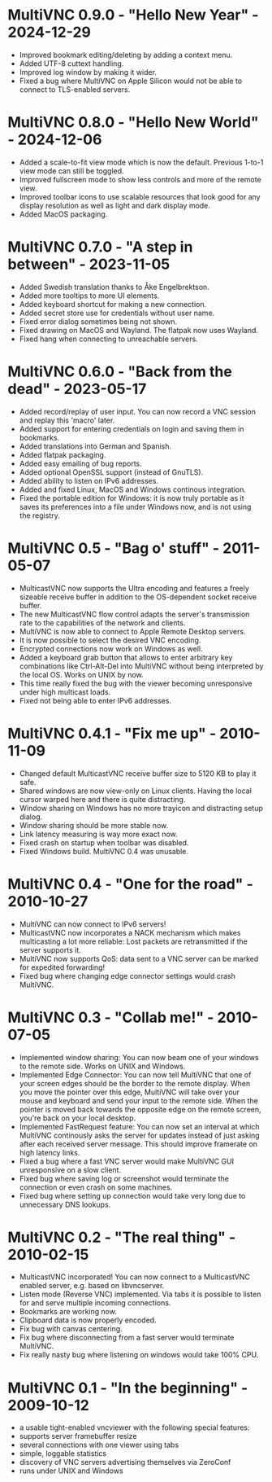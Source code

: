# MultiVNC 0.9.0 - "Hello New Year" - 2024-12-29
* Improved bookmark editing/deleting by adding a context menu.
* Added UTF-8 cuttext handling.
* Improved log window by making it wider.
* Fixed a bug where MultiVNC on Apple Silicon would not be able to connect
  to TLS-enabled servers.

# MultiVNC 0.8.0 - "Hello New World" - 2024-12-06
* Added a scale-to-fit view mode which is now the default.
  Previous 1-to-1 view mode can still be toggled.
* Improved fullscreen mode to show less controls and more of the remote view.
* Improved toolbar icons to use scalable resources that look good for any
  display resolution as well as light and dark display mode.
* Added MacOS packaging.

# MultiVNC 0.7.0 - "A step in between" - 2023-11-05
* Added Swedish translation thanks to Åke Engelbrektson.
* Added more tooltips to more UI elements.
* Added keyboard shortcut for making a new connection.
* Added secret store use for credentials without user name.
* Fixed error dialog sometimes being not shown.
* Fixed drawing on MacOS and Wayland. The flatpak now uses Wayland.
* Fixed hang when connecting to unreachable servers.

# MultiVNC 0.6.0 - "Back from the dead" - 2023-05-17
* Added record/replay of user input. You can now record a
  VNC session and replay this 'macro' later.
* Added support for entering credentials on login and saving them
  in bookmarks.
* Added translations into German and Spanish.
* Added flatpak packaging.
* Added easy emailing of bug reports.
* Added optional OpenSSL support (instead of GnuTLS).
* Added ability to listen on IPv6 addresses.
* Added and fixed Linux, MacOS and Windows continous integration.
* Fixed the portable edition for Windows: it is now truly
  portable as it saves its preferences into a file under Windows
  now, and is not using the registry.

# MultiVNC 0.5 - "Bag o' stuff" - 2011-05-07
* MulticastVNC now supports the Ultra encoding and features
  a freely sizeable receive buffer in addition to the 
  OS-dependent socket receive buffer.
* The new MulticastVNC flow control adapts the server's
  transmission rate to the capabilities of the network
  and clients.
* MultiVNC is now able to connect to Apple Remote Desktop
  servers.
* It is now possible to select the desired VNC encoding.
* Encrypted connections now work on Windows as well.
* Added a keyboard grab button that allows to enter arbitrary
  key combinations like Ctrl-Alt-Del into MultiVNC without
  being interpreted by the local OS. Works on UNIX by now.
* This time really fixed the bug with the viewer becoming
  unresponsive under high multicast loads.
* Fixed not being able to enter IPv6 addresses.

# MultiVNC 0.4.1 - "Fix me up" - 2010-11-09
* Changed default MulticastVNC receive buffer size to 5120 KB
  to play it safe.
* Shared windows are now view-only on Linux clients. Having 
  the local cursor warped here and there is quite distracting.
* Window sharing on Windows has no more trayicon and 
  distracting setup dialog.
* Window sharing should be more stable now.
* Link latency measuring is way more exact now.
* Fixed crash on startup when toolbar was disabled.
* Fixed Windows build. MultiVNC 0.4 was unusable.

# MultiVNC 0.4 - "One for the road" - 2010-10-27
* MultiVNC can now connect to IPv6 servers!
* MulticastVNC now incorporates a NACK mechanism which makes
  multicasting a lot more reliable: Lost packets are 
  retransmitted if the server supports it.
* MultiVNC now supports QoS: data sent to a VNC server can be
  marked for expedited forwarding!
* Fixed bug where changing edge connector settings would
  crash MultiVNC.

# MultiVNC 0.3 - "Collab me!" - 2010-07-05
* Implemented window sharing: You can now beam one of your 
  windows to the remote side. Works on UNIX and Windows.
* Implemented Edge Connector: You can now tell MultiVNC that
  one of your screen edges should be the border to the remote
  display. When you move the pointer over this edge, MultiVNC
  will take over your mouse and keyboard and send your input 
  to the remote side. When the pointer is moved back towards 
  the opposite edge on the remote screen, you're back on your
  local desktop.
* Implemented FastRequest feature: You can now set an interval
  at which MultiVNC continously asks the server for updates
  instead of just asking after each received server message.
  This should improve framerate on high latency links.
* Fixed a bug where a fast VNC server would make MultiVNC
  GUI unresponsive on a slow client.
* Fixed bug where saving log or screenshot would terminate
  the connection or even crash on some machines.
* Fixed bug where setting up connection would take very long
  due to unnecessary DNS lookups.


# MultiVNC 0.2 - "The real thing" - 2010-02-15
* MulticastVNC incorporated! You can now connect to a
  MulticastVNC enabled server, e.g. based on libvncserver.
* Listen mode (Reverse VNC) implemented. Via tabs it is
  possible to listen for and serve multiple incoming
  connections.
* Bookmarks are working now.
* Clipboard data is now properly encoded.
* Fix bug with canvas centering.
* Fix bug where disconnecting from a fast server would 
  terminate MultiVNC.
* Fix really nasty bug where listening on windows would
  take 100% CPU.


# MultiVNC 0.1 - "In the beginning" - 2009-10-12
* a usable tight-enabled vncviewer with the following special
  features:
* supports server framebuffer resize
* several connections with one viewer using tabs
* simple, loggable statistics
* discovery of VNC servers advertising themselves via ZeroConf
* runs under UNIX and Windows

